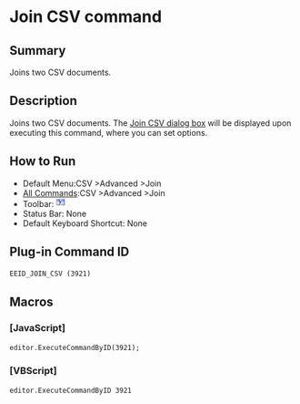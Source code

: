 # Join CSV command

## Summary

Joins two CSV documents.

## Description

Joins two CSV documents. The [Join CSV dialog box](../../dlg/join_csv/index)
will be displayed upon executing this command, where you can set options.

## How to Run

- Default Menu:CSV \>Advanced \>Join
- [All Commands](../tools/all_commands):CSV \>Advanced \>Join
- Toolbar: ![](../../images/join_csv.png)
- Status Bar: None
- Default Keyboard Shortcut: None

## Plug-in Command ID

```
EEID_JOIN_CSV (3921)
```

## Macros

### \[JavaScript\]

```
editor.ExecuteCommandByID(3921);
```

### \[VBScript\]

```
editor.ExecuteCommandByID 3921
```
